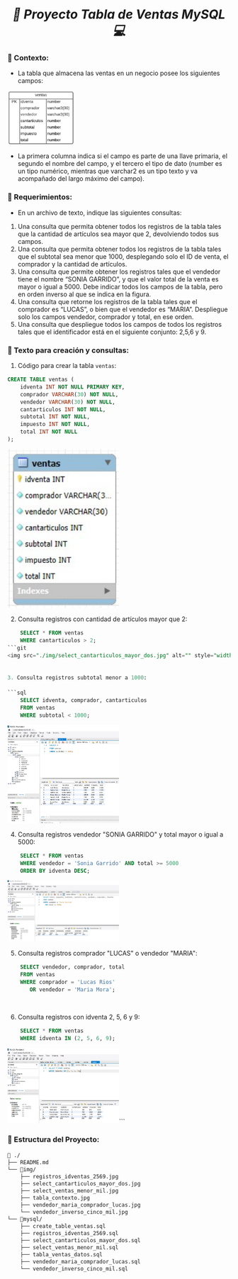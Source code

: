 **_<h1 align="center">:vulcan_salute: Proyecto Tabla de Ventas MySQL :computer:</h1>_**

**<h3>:blue_book: Contexto:</h3>**

- La tabla que almacena las ventas en un negocio posee los siguientes campos:

<img src="./img/tabla_contexto.jpg" alt="" style="width: 30%;">

- La primera columna indica si el campo es parte de una llave primaria, el segundo el nombre del campo, y el tercero el tipo de dato (number es un tipo numérico, mientras que varchar2 es un tipo texto y va acompañado del largo máximo del campo).

**<h3>:orange_book: Requerimientos:</h3>**

- En un archivo de texto, indique las siguientes consultas:
1. Una consulta que permita obtener todos los registros de la tabla tales que la cantidad de artículos sea mayor que 2, devolviendo todos sus campos.
2. Una consulta que permita obtener todos los registros de la tabla tales que el subtotal sea menor que 1000, desplegando solo el ID de venta, el comprador y la cantidad de artículos.
3. Una consulta que permite obtener los registros tales que el vendedor tiene el nombre “SONIA GARRIDO”, y que el valor total de la venta es mayor o igual a 5000. Debe indicar todos los campos de la tabla, pero en orden inverso al que se indica en la figura.
4. Una consulta que retorne los registros de la tabla tales que el comprador es “LUCAS”, o bien que el vendedor es “MARIA”. Despliegue solo los campos vendedor, comprador y total, en ese orden.
5. Una consulta que despliegue todos los campos de todos los registros tales que el identificador está en el siguiente conjunto: 2,5,6 y 9.

**<h3>:green_book: Texto para creación y consultas:</h3>**

1. Código para crear la tabla `ventas`:

```sql 
CREATE TABLE ventas (
    idventa INT NOT NULL PRIMARY KEY,
    comprador VARCHAR(30) NOT NULL,
    vendedor VARCHAR(30) NOT NULL,
    cantarticulos INT NOT NULL,
    subtotal INT NOT NULL,
    impuesto INT NOT NULL,
    total INT NOT NULL
);
```
<img src="./img/tabla_ventas_EER_Diagram.jpg" alt="" style="width: 50%;">

2. Consulta registros con cantidad de artículos mayor que 2:

```sql
    SELECT * FROM ventas
    WHERE cantarticulos > 2;
```git 
<img src="./img/select_cantarticulos_mayor_dos.jpg" alt="" style="width: 50%;">


3. Consulta registros subtotal menor a 1000:

```sql
    SELECT idventa, comprador, cantarticulos 
    FROM ventas 
    WHERE subtotal < 1000;
```
<img src="./img/select_ventas_menor_mil.jpg" alt="" style="width: 50%;">


4. Consulta registros vendedor "SONIA GARRIDO" y total mayor o igual a 5000:

```sql
    SELECT * FROM ventas 
    WHERE vendedor = 'Sonia Garrido' AND total >= 5000 
    ORDER BY idventa DESC;
```
<img src="./img/vendedor_inverso_cinco_mil.jpg" alt="" style="width: 50%;">


5. Consulta registros comprador "LUCAS" o vendedor "MARIA":

```sql
    SELECT vendedor, comprador, total 
    FROM ventas 
    WHERE comprador = 'Lucas Rios'
       OR vendedor = 'Maria Mora';
```
<img src="./img/vendedor_maria_comprador_lucas.jpg" alt="" style="width: 50%;">


6. Consulta registros con idventa 2, 5, 6 y 9:

```sql
    SELECT * FROM ventas 
    WHERE idventa IN (2, 5, 6, 9);
```
<img src="./img/registros_idventas_2569.jpg" alt="" style="width: 50%;">```


**<h3>📁 Estructura del Proyecto:</h3>**

```
📁 ./   
├── README.md  
└── 📁img/  
    ├── registros_idventas_2569.jpg  
    ├── select_cantarticulos_mayor_dos.jpg  
    ├── select_ventas_menor_mil.jpg
    ├── tabla_contexto.jpg
    ├── vendedor_maria_comprador_lucas.jpg
    └── vendedor_inverso_cinco_mil.jpg  
└── 📁mysql/  
    ├── create_table_ventas.sql 
    ├── registros_idventas_2569.sql  
    ├── select_cantarticulos_mayor_dos.sql
    ├── select_ventas_menor_mil.sql
    ├── tabla_ventas_datos.sql
    ├── vendedor_maria_comprador_lucas.sql
    └── vendedor_inverso_cinco_mil.sql
```
